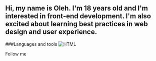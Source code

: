 ## Hi, my name is Oleh. I'm 18 years old and I'm interested in front-end development. I'm also excited about learning best practices in web design and user experience.

###Languages and tools
![HTML](https://img.shields.io/badge/-HTML-f06529?style=for-the-badge&logo=html)

Follow me
